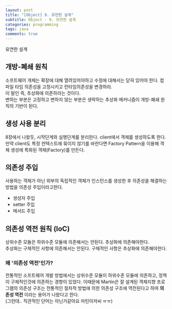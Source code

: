 ```yaml
---
layout: post
title: "[Object] 9. 유연한 설계"
subtitle: Object - 9. 유연한 설계
categories: programming
tags: java
comments: true
---
```

유연한 설계

## 개방-폐쇄 원칙
소프트웨어 개체는 확장에 대해 열려있어야하고 수정에 대해서는 닫혀 있어야 한다. 
컴파일 타임 의존성을 고정시키고 런타임의존성을 변경하라.  
이 말인 즉, 추상화에 의존하라는 것이다.  
변하는 부분은 고정하고 변하지 않는 부분은 생략하는 추상화 메커니즘이 개방-폐쇄 원칙의 기반이 된다.  

## 생성 사용 분리
8장에서 나왔듯, 시작단계와 실행단계를 분리한다. client에서 객체를 생성하도록 한다.  
만약 client도 특정 컨텍스트에 묶이지 않기를 바란다면 Factory Pattern을 이용해 객체 생성에 특화된 객체(Factory)를 만든다.  

## 의존성 주입
사용하는 객체가 아닌 외부의 독립적인 객체가 인스턴스를 생성한 후 의존성을 해결하는 방법을 의존성 주입이라고한다.  
- 생성자 주입
- setter 주입
- 메서드 주입

## 의존성 역전 원칙 (IoC)
상위수준 모듈은 하위수준 모듈에 의존해서는 안된다. 추상화에 의존해야한다.  
추상화는 구체적인 사항에 의존해서는 안된다. 구체적인 사항은 추상화에 의존해야한다.  


### 왜 '의존성 역전'인가? 
전통적인 소프트웨어 개발 방법에서는 상위수준 모듈이 하위수준 모듈에 의존하고, 정책이 구체적인것에 의존하는 경향이 있었다. 이때문에 Martin은 잘 설계된 객체지향 프로그램의 의존성 구조는 전통적인 절차적 방법에 의한 의존성 구조에 역전된다고 하여 **의존성 역전** 이라는 용어가 나왔다고 한다.  
(그런데.. 직관적인 단어는 아닌거같아요 마틴아저씨 ㅠㅠ)  


